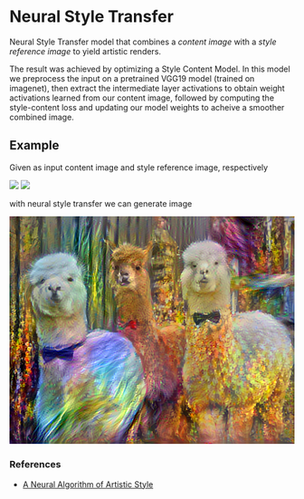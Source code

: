 # Neural Style Transfer
Neural Style Transfer model that combines a *content image* with a *style reference image* to yield artistic renders.

The result was achieved by optimizing a Style Content Model. In this model we preprocess the input on a pretrained VGG19 model (trained on imagenet), 
then extract the intermediate layer activations to obtain weight activations learned from our content image, followed by computing the style-content loss and
updating our model weights to acheive a smoother combined image.

## Example
Given as input content image and style reference image, respectively

<p>
<img src="https://c8.alamy.com/comp/TX4MAF/portrait-of-three-tame-alpacas-wearing-bow-ties-TX4MAF.jpg" height="300px" />
<img src="https://images.fineartamerica.com/images/artworkimages/mediumlarge/2/language-of-light-vesna-delevska.jpg" height="300px"/>
</p>

with neural style transfer we can generate image

![Neural Style Transfer Output](stylized-image.png)

### References
- [A Neural Algorithm of Artistic Style](https://arxiv.org/abs/1508.06576)
